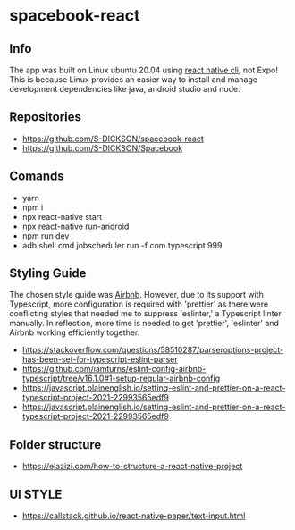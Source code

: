 # spacebook-react

## Info
The app was built on Linux ubuntu 20.04 using [react native cli](https://reactnative.dev/docs/enviroanment-setup), not Expo! This is because Linux provides an easier way to install and manage development dependencies like java, android studio and node.

## Repositories
- https://github.com/S-DICKSON/spacebook-react
- https://github.com/S-DICKSON/Spacebook


## Comands

- yarn
- npm i
- npx react-native start
- npx react-native run-android
- npm run dev
- adb shell cmd jobscheduler run -f com.typescript 999

## Styling Guide 
The chosen style guide was [Airbnb](https://airbnb.io/javascript/react/). However, due to its support with Typescript, more configuration is required with 'prettier' as there were conflicting styles that needed me to suppress 'eslinter,' a Typescript linter manually. In reflection, more time is needed to get 'prettier', 'eslinter'  and Airbnb working efficiently together.


- https://stackoverflow.com/questions/58510287/parseroptions-project-has-been-set-for-typescript-eslint-parser
- https://github.com/iamturns/eslint-config-airbnb-typescript/tree/v16.1.0#1-setup-regular-airbnb-config
- https://javascript.plainenglish.io/setting-eslint-and-prettier-on-a-react-typescript-project-2021-22993565edf9
- https://javascript.plainenglish.io/setting-eslint-and-prettier-on-a-react-typescript-project-2021-22993565edf9


## Folder structure
- https://elazizi.com/how-to-structure-a-react-native-project


## UI STYLE 
- https://callstack.github.io/react-native-paper/text-input.html

